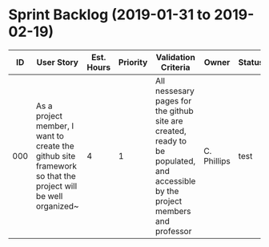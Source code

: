 # Sprint Backlog (2019-01-31 to 2019-02-19)

| ID | User Story | Est. Hours | Priority | Validation Criteria | Owner | Status | 
|----|------------|--------|----------|---------------------|-------|--------|
| 000 | As a project member, I want to create the github site framework so that the project will be well organized~ | 4 | 1 | All nessesary pages for the github site are created, ready to be populated, and accessible by the project members and professor | C. Phillips |test|


